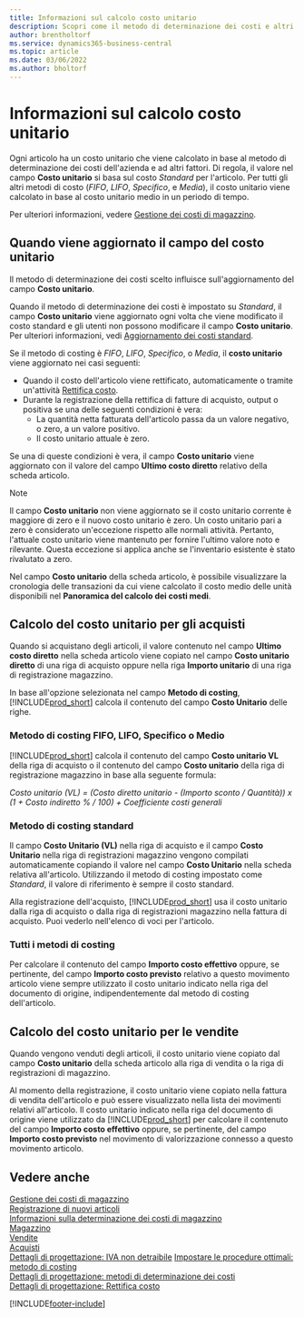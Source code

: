 ```yaml
---
title: Informazioni sul calcolo costo unitario
description: Scopri come il metodo di determinazione dei costi e altri fattori influenzano il campo Costo unitario della scheda Articolo.
author: brentholtorf
ms.service: dynamics365-business-central
ms.topic: article
ms.date: 03/06/2022
ms.author: bholtorf
---
```

# <a name="about-unit-cost-calculation"></a>Informazioni sul calcolo costo unitario

Ogni articolo ha un costo unitario che viene calcolato in base al metodo di determinazione dei costi dell'azienda e ad altri fattori. Di regola, il valore nel campo **Costo unitario** si basa sul costo *Standard* per l'articolo. Per tutti gli altri metodi di costo (*FIFO*, *LIFO*, *Specifico*, e *Media*), il costo unitario viene calcolato in base al costo unitario medio in un periodo di tempo.  

Per ulteriori informazioni, vedere [Gestione dei costi di magazzino](finance-manage-inventory-costs.md).  

## <a name="when-is-the-unit-cost-field-updated"></a>Quando viene aggiornato il campo del costo unitario

Il metodo di determinazione dei costi scelto influisce sull'aggiornamento del campo **Costo unitario**.

Quando il metodo di determinazione dei costi è impostato su *Standard*, il campo **Costo unitario** viene aggiornato ogni volta che viene modificato il costo standard e gli utenti non possono modificare il campo **Costo unitario**. Per ulteriori informazioni, vedi [Aggiornamento dei costi standard](finance-how-to-update-standard-costs.md).

Se il metodo di costing è *FIFO*, *LIFO*, *Specifico*, o *Media*, il **costo unitario** viene aggiornato nei casi seguenti:

* Quando il costo dell'articolo viene rettificato, automaticamente o tramite un'attività [Rettifica costo](inventory-how-adjust-item-costs.md#to-adjust-item-costs-manually).
* Durante la registrazione della rettifica di fatture di acquisto, output o positiva se una delle seguenti condizioni è vera:
  * La quantità netta fatturata dell'articolo passa da un valore negativo, o zero, a un valore positivo.
  * Il costo unitario attuale è zero.

Se una di queste condizioni è vera, il campo **Costo unitario** viene aggiornato con il valore del campo **Ultimo costo diretto** relativo della scheda articolo.

> [!NOTE]
> Il campo **Costo unitario** non viene aggiornato se il costo unitario corrente è maggiore di zero e il nuovo costo unitario è zero. Un costo unitario pari a zero è considerato un'eccezione rispetto alle normali attività. Pertanto, l'attuale costo unitario viene mantenuto per fornire l'ultimo valore noto e rilevante. Questa eccezione si applica anche se l'inventario esistente è stato rivalutato a zero.

Nel campo **Costo unitario** della scheda articolo, è possibile visualizzare la cronologia delle transazioni da cui viene calcolato il costo medio delle unità disponibili nel **Panoramica del calcolo dei costi medi**.

## <a name="unit-cost-calculation-for-purchases"></a>Calcolo del costo unitario per gli acquisti

Quando si acquistano degli articoli, il valore contenuto nel campo **Ultimo costo diretto** nella scheda articolo viene copiato nel campo **Costo unitario diretto** di una riga di acquisto oppure nella riga **Importo unitario** di una riga di registrazione magazzino.

In base all'opzione selezionata nel campo **Metodo di costing**, [!INCLUDE[prod_short](includes/prod_short.md)] calcola il contenuto del campo **Costo Unitario** delle righe.

### <a name="costing-method-fifo-lifo-specific-or-average"></a>Metodo di costing FIFO, LIFO, Specifico o Medio

[!INCLUDE[prod_short](includes/prod_short.md)] calcola il contenuto del campo **Costo unitario VL** della riga di acquisto o il contenuto del campo **Costo unitario** della riga di registrazione magazzino in base alla seguente formula:

*Costo unitario (VL) = (Costo diretto unitario - (Importo sconto / Quantità)) x (1 + Costo indiretto % / 100) + Coefficiente costi generali*

### <a name="costing-method-standard"></a>Metodo di costing standard

Il campo **Costo Unitario (VL)** nella riga di acquisto e il campo **Costo Unitario** nella riga di registrazioni magazzino vengono compilati automaticamente copiando il valore nel campo **Costo Unitario** nella scheda relativa all'articolo. Utilizzando il metodo di costing impostato come *Standard*, il valore di riferimento è sempre il costo standard.

Alla registrazione dell'acquisto, [!INCLUDE[prod_short](includes/prod_short.md)] usa il costo unitario dalla riga di acquisto o dalla riga di registrazioni magazzino nella fattura di acquisto. Puoi vederlo nell'elenco di voci per l'articolo.

### <a name="all-costing-methods"></a>Tutti i metodi di costing

Per calcolare il contenuto del campo **Importo costo effettivo** oppure, se pertinente, del campo **Importo costo previsto** relativo a questo movimento articolo viene sempre utilizzato il costo unitario indicato nella riga del documento di origine, indipendentemente dal metodo di costing dell'articolo.

## <a name="unit-cost-calculation-for-sales"></a>Calcolo del costo unitario per le vendite

Quando vengono venduti degli articoli, il costo unitario viene copiato dal campo **Costo unitario** della scheda articolo alla riga di vendita o la riga di registrazioni di magazzino.

Al momento della registrazione, il costo unitario viene copiato nella fattura di vendita dell'articolo e può essere visualizzato nella lista dei movimenti relativi all'articolo. Il costo unitario indicato nella riga del documento di origine viene utilizzato da [!INCLUDE[prod_short](includes/prod_short.md)] per calcolare il contenuto del campo **Importo costo effettivo** oppure, se pertinente, del campo **Importo costo previsto** nel movimento di valorizzazione connesso a questo movimento articolo.

## <a name="see-also"></a>Vedere anche

[Gestione dei costi di magazzino](finance-manage-inventory-costs.md)  
[Registrazione di nuovi articoli](inventory-how-register-new-items.md)  
[Informazioni sulla determinazione dei costi di magazzino](finance-learn-about-costing.md)  
[Magazzino](inventory-manage-inventory.md)  
[Vendite](sales-manage-sales.md)  
[Acquisti](purchasing-manage-purchasing.md)  
[Dettagli di progettazione: IVA non detraibile](design-details-nondeductible-vat.md)
[Impostare le procedure ottimali: metodo di costing](setup-best-practices-costing-method.md)  
[Dettagli di progettazione: metodi di determinazione dei costi](design-details-costing-methods.md)  
[Dettagli di progettazione: Rettifica costo](design-details-cost-adjustment.md)  

[!INCLUDE[footer-include](includes/footer-banner.md)]
